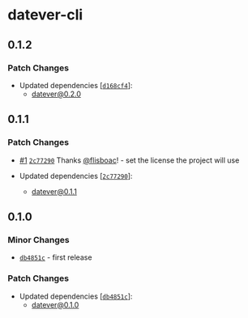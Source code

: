 # datever-cli

## 0.1.2

### Patch Changes

- Updated dependencies [[`d168cf4`](https://github.com/flisboac/datever/commit/d168cf422c94e0a6a0978bc81d73a4f1abab9112)]:
  - datever@0.2.0

## 0.1.1

### Patch Changes

- [#1](https://github.com/flisboac/datever/pull/1) [`2c77290`](https://github.com/flisboac/datever/commit/2c77290b1a44596f43dfa8038419b3e1a55cc498) Thanks [@flisboac](https://github.com/flisboac)! - set the license the project will use

- Updated dependencies [[`2c77290`](https://github.com/flisboac/datever/commit/2c77290b1a44596f43dfa8038419b3e1a55cc498)]:
  - datever@0.1.1

## 0.1.0

### Minor Changes

- [`db4851c`](https://github.com/flisboac/datever/commit/db4851c103a598f3ef8f6ddc20d693b4e3ce104f) - first release

### Patch Changes

- Updated dependencies [[`db4851c`](https://github.com/flisboac/datever/commit/db4851c103a598f3ef8f6ddc20d693b4e3ce104f)]:
  - datever@0.1.0
